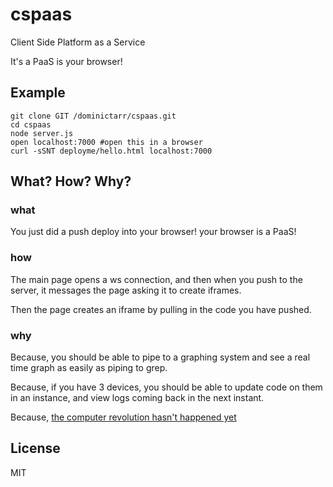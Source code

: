 # cspaas

Client Side Platform as a Service

It's a PaaS is your browser!

## Example

```
git clone GIT /dominictarr/cspaas.git
cd cspaas
node server.js
open localhost:7000 #open this in a browser
curl -sSNT deployme/hello.html localhost:7000
```


## What? How? Why?

### what

You just did a push deploy into your browser!
your browser is a PaaS!

### how

The main page opens a ws connection, and then when you push
to the server, it messages the page asking it to create iframes.

Then the page creates an iframe by pulling in the code you have pushed.

### why

Because, you should be able to pipe to a graphing system and see a real time graph
as easily as piping to grep.

Because, if you have 3 devices, you should be able to update code on them in an instance,
and view logs coming back in the next instant.

Because, [the computer revolution hasn't happened yet](http://www.youtube.com/watch?v=oKg1hTOQXoY)

## License

MIT
